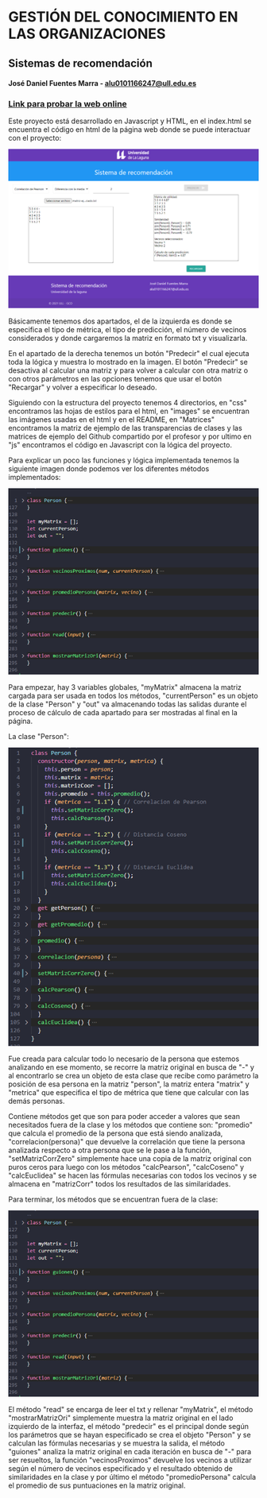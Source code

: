 # GESTIÓN DEL CONOCIMIENTO EN LAS ORGANIZACIONES
## Sistemas de recomendación
#### José Daniel Fuentes Marra - alu0101166247@ull.edu.es

### **[Link para probar la web online](https://alu0101166247.github.io/GCO-Sistema-de-recomendacion/)**

Este proyecto está desarrollado en Javascript y HTML, en el index.html se encuentra el código en html de la página web donde se puede interactuar con el proyecto:

![index](images/index.png)

Básicamente tenemos dos apartados, el de la izquierda es donde se especifica el tipo de métrica, el tipo de predicción, el número de vecinos considerados y donde cargaremos la matriz en formato txt y visualizarla.

En el apartado de la derecha tenemos un botón "Predecir" el cual ejecuta toda la lógica y muestra lo mostrado en la imagen. El botón "Predecir" se desactiva al calcular una matriz y para volver a calcular con otra matriz o con otros parámetros en las opciones tenemos que usar el botón "Recargar" y volver a especificar lo deseado.

Siguiendo con la estructura del proyecto tenemos 4 directorios, en "css" encontramos las hojas de estilos para el html, en "images" se encuentran las imágenes usadas en el html y en el README, en "Matrices" encontramos la matriz de ejemplo de las transparencias de clases y las matrices de ejemplo del Github compartido por el profesor y por ultimo en "js" encontramos el código en Javascript con la lógica del proyecto.

Para explicar un poco las funciones y lógica implementada tenemos la siguiente imagen donde podemos ver los diferentes métodos implementados:

![.js](images/js.png)

Para empezar, hay 3 variables globales, "myMatrix" almacena la matriz cargada para ser usada en todos los métodos, "currentPerson" es un objeto de la clase "Person" y "out" va almacenando todas las salidas durante el proceso de cálculo de cada apartado para ser mostradas al final en la página.

La clase "Person":

![.js](images/personClass.png)

Fue creada para calcular todo lo necesario de la persona que estemos analizando en ese momento, se recorre la matriz original en busca de "-" y al encontrarlo se crea un objeto de esta clase que recibe como parámetro la posición de esa persona en la matriz "person", la matriz entera "matrix" y "metrica" que especifica el tipo de métrica que tiene que calcular con las demás personas.

Contiene métodos get que son para poder acceder a valores que sean necesitados fuera de la clase y los métodos que contiene son: "promedio" que calcula el promedio de la persona que está siendo analizada, "correlacion(persona)" que devuelve la correlación que tiene la persona analizada respecto a otra persona que se le pase a la función, "setMatrizCorrZero" simplemente hace una copia de la matriz original con puros ceros para luego con los métodos "calcPearson", "calcCoseno" y "calcEuclidea" se hacen las fórmulas necesarias con todos los vecinos y se almacena en "matrizCorr" todos los resultados de las similaridades.

Para terminar, los métodos que se encuentran fuera de la clase: 

![.js](images/js.png)

El método "read" se encarga de leer el txt y rellenar "myMatrix", el método "mostrarMatrizOri" simplemente muestra la matriz original en el lado izquierdo de la interfaz, el método "predecir" es el principal donde según los parámetros que se hayan especificado se crea el objeto "Person" y se calculan las fórmulas necesarias y se muestra la salida, el método "guiones" analiza la matriz original en cada iteración en busca de "-" para ser resueltos, la función "vecinosProximos" devuelve los vecinos a utilizar según el número de vecinos especificado y el resultado obtenido de similaridades en la clase y por último el método "promedioPersona" calcula el promedio de sus puntuaciones en la matriz original.


